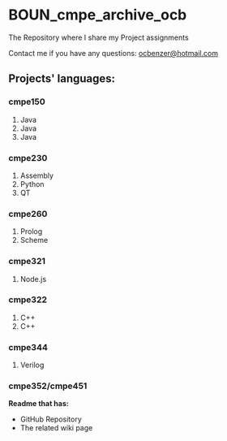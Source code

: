 # BOUN_cmpe_archive_ocb
The Repository where I share my Project assignments

Contact me if you have any questions: ocbenzer@hotmail.com

## Projects' languages:
### cmpe150
1. Java
2. Java
3. Java

### cmpe230
1. Assembly
2. Python
3. QT

### cmpe260
1. Prolog
2. Scheme

### cmpe321
1. Node.js

### cmpe322
1. C++
2. C++

### cmpe344
1. Verilog

### cmpe352/cmpe451
**Readme that has:**
- GitHub Repository
- The related wiki page
